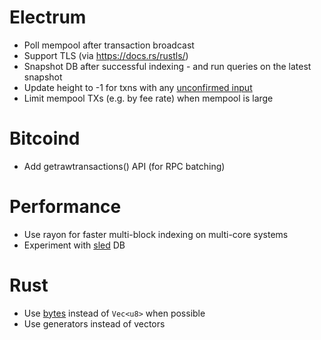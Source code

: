 # Electrum

* Poll mempool after transaction broadcast
* Support TLS (via https://docs.rs/rustls/)
* Snapshot DB after successful indexing - and run queries on the latest snapshot
* Update height to -1 for txns with any [unconfirmed input](https://electrumx.readthedocs.io/en/latest/protocol-basics.html#status)
* Limit mempool TXs (e.g. by fee rate) when mempool is large

# Bitcoind

* Add getrawtransactions() API (for RPC batching)

# Performance

* Use rayon for faster multi-block indexing on multi-core systems
* Experiment with [sled](https://github.com/spacejam/sled) DB

# Rust

* Use [bytes](https://carllerche.github.io/bytes/bytes/index.html) instead of `Vec<u8>` when possible
* Use generators instead of vectors
